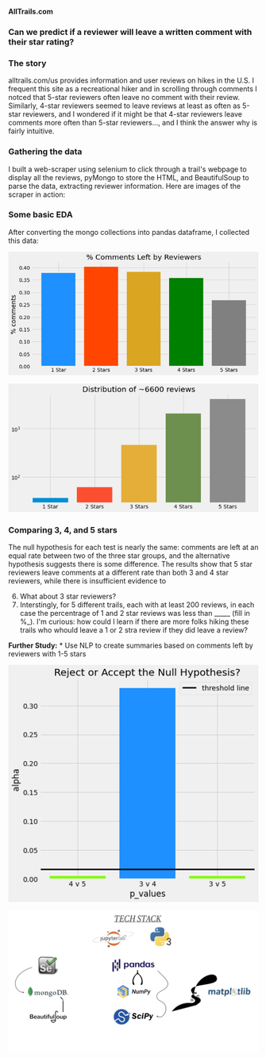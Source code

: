 **AllTrails.com**
### Can we predict if a reviewer will leave a written comment with their star rating?

### The story
alltrails.com/us provides information and user reviews on hikes in the U.S. I frequent this site as a recreational hiker and in scrolling through comments I notced that 5-star reviewers often leave no comment with their review. Similarly, 4-star reviewers seemed to leave reviews at least as often as 5-star reviewers, and I wondered if it might be that 4-star reviewers leave comments more often than 5-star reviewers..., and I think the answer why is fairly intuitive.

### Gathering the data
I built a web-scraper using selenium to click through a trail's webpage to display all the reviews, pyMongo to store the HTML, and BeautifulSoup to parse the data, extracting reviewer information. Here are images of the scraper in action:

### Some basic EDA
After converting the mongo collections into pandas dataframe, I collected this data:

![percent comments](https://github.com/sborodach/all-trails/blob/main/images/percent_comments.png)

![ratings distribution](https://github.com/sborodach/all-trails/blob/main/images/ratings_distribution.png)

### Comparing 3, 4, and 5 stars
The null hypothesis for each test is nearly the same: comments are left at an equal rate between two of the three star groups, and the alternative hypothesis suggests there is some difference. The results show that 5 star reviewers leave comments at a different rate than both 3 and 4 star reviewers, while there is insufficient evidence to 

6. What about 3 star reviewers?
7. Interstingly, for 5 different trails, each with at least 200 reviews, in each case the percentrage of 1 and 2 star reviews was less than _____ (fill in %_). I'm curious: how could I learn if there are more folks hiking these trails who whould leave a 1 or 2 stra review if they did leave a review?


 

**Further Study:**
    *  Use NLP to create summaries based on comments left by reviewers with 1-5 stars


![reject or fail to](https://github.com/sborodach/all-trails/blob/main/images/reject_or_fail_to.png)

![tech stack](https://github.com/sborodach/all-trails/blob/main/images/tech_stack.png)
